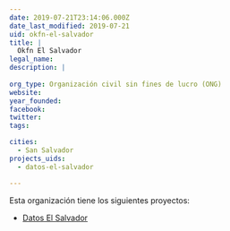 ```yaml
---
date: 2019-07-21T23:14:06.000Z
date_last_modified: 2019-07-21
uid: okfn-el-salvador
title: |
  Okfn El Salvador
legal_name: 
description: |
  
org_type: Organización civil sin fines de lucro (ONG)
website: 
year_founded: 
facebook: 
twitter: 
tags:

cities: 
  - San Salvador
projects_uids:
  - datos-el-salvador

---
```


Esta organización tiene los siguientes proyectos:

- [Datos El Salvador](/proyectos/datos-el-salvador)
